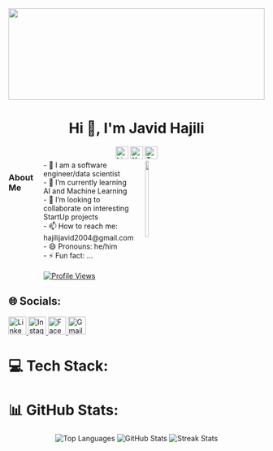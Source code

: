 <div align="center" style="width: 100%;">
  <img height="180" src="https://camo.githubusercontent.com/2af2d90f5c4b3f0e2749686cafe3336b93f62b48ed02bc21b1b02664efb7fac1/68747470733a2f2f7777772e696e746572616374696f6e732e636f6d2f77702d636f6e74656e742f75706c6f6164732f323031382f31302f707572655f76735f707261676d617469635f61695f32303030783530302e6a7067" style="width: 100%; max-width: 650px;" />
</div>


<h1 align="center">Hi 👋, I'm Javid Hajili</h1>

<div align="center">
  <img src="https://img.shields.io/static/v1?message=LinkedIn&logo=linkedin&label=&color=0077B5&logoColor=white&labelColor=&style=for-the-badge" height="25" alt="LinkedIn logo" />
  <img src="https://img.shields.io/static/v1?message=Youtube&logo=youtube&label=&color=FF0000&logoColor=white&labelColor=&style=for-the-badge" height="25" alt="YouTube logo" />
  <img src="https://img.shields.io/static/v1?message=Twitter&logo=twitter&label=&color=1DA1F2&logoColor=white&labelColor=&style=for-the-badge" height="25" alt="Twitter logo" />
</div>

<div style="display: flex; flex-direction: row; gap: 20px; width: 50%;">
  <h3 align="left">About Me</h3>
  <div>
    - 👀 I am a software engineer/data scientist <br>
    - 🌱 I’m currently learning AI and Machine Learning <br>
    - 💞️ I’m looking to collaborate on interesting StartUp projects <br>
    - 📫 How to reach me: hajilijavid2004@gmail.com <br>
    - 😄 Pronouns: he/him <br>
    - ⚡ Fun fact: ...
    <br>
    <br>
    <a href="https://visitcount.itsvg.in" target="_blank">
      <img src="https://visitcount.itsvg.in/api?id=HajiliJavid&label=Profile%20Views&color=1&icon=0&pretty=true" alt="Profile Views">
    </a>
  </div>
  <img align="right" height="150" width="35%" src="https://i.imgflip.com/65efzo.gif" />
</div>

## 🌐 Socials:
<div align="left">
  <a href="https://www.linkedin.com/in/javid-hajili-7483b422b/" target="_blank">
    <img src="https://img.shields.io/static/v1?message=LinkedIn&logo=linkedin&label=&color=0077B5&logoColor=white&labelColor=&style=for-the-badge" height="35" alt="LinkedIn logo" />
  </a>
  <a href="https://instagram.com/hajili_javid" target="_blank">
    <img src="https://img.shields.io/static/v1?message=Instagram&logo=instagram&label=&color=E4405F&logoColor=white&labelColor=&style=for-the-badge" height="35" alt="Instagram logo" />
  </a>
  <a href="https://www.facebook.com/profile.php?id=100023371413056&locale=az_AZ" target="_blank">
    <img src="https://img.shields.io/static/v1?message=Facebook&logo=facebook&label=&color=1877F2&logoColor=white&labelColor=&style=for-the-badge" height="35" alt="Facebook logo" />
  </a>
  <a href="mailto:hajilijavid2004@gmail.com" target="_blank">
    <img src="https://img.shields.io/static/v1?message=Gmail&logo=gmail&label=&color=D14836&logoColor=white&labelColor=&style=for-the-badge" height="35" alt="Gmail logo" />
  </a>
</div>

# 💻 Tech Stack:
<!-- Add your Tech Stack here -->

# 📊 GitHub Stats:
<div align="center">
  <img src="https://github-readme-stats.vercel.app/api/top-langs/?username=HajiliJavid&theme=tokyonight&hide_border=false&include_all_commits=false&count_private=false&layout=compact" alt="Top Languages" />
  <img src="https://github-readme-stats.vercel.app/api?username=HajiliJavid&theme=tokyonight&hide_border=false&include_all_commits=false&count_private=false" alt="GitHub Stats" />
  <img src="https://github-readme-streak-stats.herokuapp.com/?user=HajiliJavid&theme=tokyonight&hide_border=false" alt="Streak Stats" />
</div>

